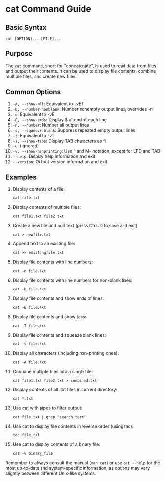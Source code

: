 # cat Command Guide

## Basic Syntax

```
cat [OPTION]... [FILE]...
```

## Purpose

The `cat` command, short for "concatenate", is used to read data from files and output their contents. It can be used to display file contents, combine multiple files, and create new files.

## Common Options

1. `-A, --show-all`: Equivalent to -vET
2. `-b, --number-nonblank`: Number nonempty output lines, overrides -n
3. `-e`: Equivalent to -vE
4. `-E, --show-ends`: Display $ at end of each line
5. `-n, --number`: Number all output lines
6. `-s, --squeeze-blank`: Suppress repeated empty output lines
7. `-t`: Equivalent to -vT
8. `-T, --show-tabs`: Display TAB characters as ^I
9. `-u`: (ignored)
10. `-v, --show-nonprinting`: Use ^ and M- notation, except for LFD and TAB
11. `--help`: Display help information and exit
12. `--version`: Output version information and exit

## Examples

1. Display contents of a file:
   ```
   cat file.txt
   ```

2. Display contents of multiple files:
   ```
   cat file1.txt file2.txt
   ```

3. Create a new file and add text (press Ctrl+D to save and exit):
   ```
   cat > newfile.txt
   ```

4. Append text to an existing file:
   ```
   cat >> existingfile.txt
   ```

5. Display file contents with line numbers:
   ```
   cat -n file.txt
   ```

6. Display file contents with line numbers for non-blank lines:
   ```
   cat -b file.txt
   ```

7. Display file contents and show ends of lines:
   ```
   cat -E file.txt
   ```

8. Display file contents and show tabs:
   ```
   cat -T file.txt
   ```

9. Display file contents and squeeze blank lines:
   ```
   cat -s file.txt
   ```

10. Display all characters (including non-printing ones):
    ```
    cat -A file.txt
    ```

11. Combine multiple files into a single file:
    ```
    cat file1.txt file2.txt > combined.txt
    ```

12. Display contents of all .txt files in current directory:
    ```
    cat *.txt
    ```

13. Use cat with pipes to filter output:
    ```
    cat file.txt | grep "search_term"
    ```

14. Use cat to display file contents in reverse order (using tac):
    ```
    tac file.txt
    ```

15. Use cat to display contents of a binary file:
    ```
    cat -v binary_file
    ```

Remember to always consult the manual (`man cat`) or use `cat --help` for the most up-to-date and system-specific information, as options may vary slightly between different Unix-like systems.
